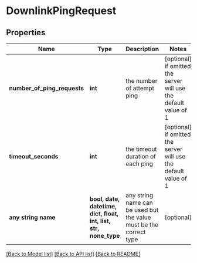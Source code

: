 # DownlinkPingRequest


## Properties
Name | Type | Description | Notes
------------ | ------------- | ------------- | -------------
**number_of_ping_requests** | **int** | the number of attempt ping | [optional]  if omitted the server will use the default value of 1
**timeout_seconds** | **int** | the timeout duration of each ping | [optional]  if omitted the server will use the default value of 1
**any string name** | **bool, date, datetime, dict, float, int, list, str, none_type** | any string name can be used but the value must be the correct type | [optional]

[[Back to Model list]](../README.md#documentation-for-models) [[Back to API list]](../README.md#documentation-for-api-endpoints) [[Back to README]](../README.md)


